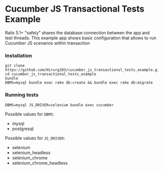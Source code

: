 # Cucumber JS Transactional Tests Example

Rails 5.1+ "safely" shares the database connection between the app and test threads.
This example app shows basic configuration that allows to run Cucumber JS scenarios within transaction

### Installation

```
git clone https://github.com/Hirurg103/cucumber_js_transactional_tests_example.git
cd cucumber_js_transactional_tests_example
bundle
DBMS=mysql bundle exec rake db:create && bundle exec rake db:migrate
```

### Running tests

```
DBMS=mysql JS_DRIVER=selenium bundle exec cucumber
```

Possible values for `DBMS`:
* mysql
* postgresql

Possible values for `JS_DRIVER`:
* selenium
* selenium_headless
* selenium_chrome
* selenium_chrome_headless
